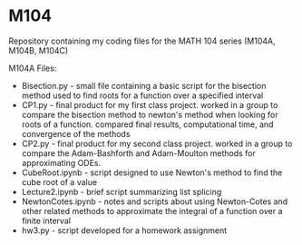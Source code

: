 # M104
Repository containing my coding files for the MATH 104 series (M104A, M104B, M104C)

M104A Files:
* Bisection.py - small file containing a basic script for the bisection method used to find roots for a function over a specified interval
* CP1.py - final product for my first class project. worked in a group to compare the bisection method to newton's method when looking for roots of a function. compared final results, computational time, and convergence of the methods
* CP2.py - final product for my second class project. worked in a group to compare the Adam-Bashforth and Adam-Moulton methods for approximating ODEs.
* CubeRoot.ipynb - script designed to use Newton's method to find the cube root of a value
* Lecture2.ipynb - brief script summarizing list splicing
* NewtonCotes.ipynb - notes and scripts about using Newton-Cotes and other related methods to approximate the integral of a function over a finite interval
* hw3.py - script developed for a homework assignment 
